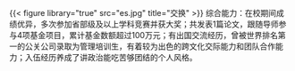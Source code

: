 {{< figure library="true" src="es.jpg" title="交换" >}}
综合能力：在校期间成绩优异，多次参加省部级及以上学科竞赛并获大奖；共发表1篇论文，跟随导师参与4项基金项目，累计基金数额超过100万元；有出国交流经历，曾被世界排名第一的公关公司录取为管理培训生，有着较为出色的跨文化交际能力和团队合作能力；入伍经历养成了讲政治能吃苦够团结的个人风格。
